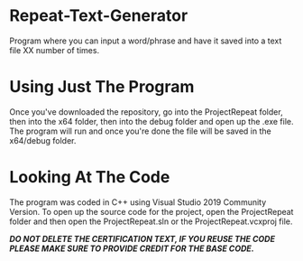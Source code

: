 # Repeat-Text-Generator
Program where you can input a word/phrase and have it saved into a text file XX number of times.

# Using Just The Program
Once you've downloaded the repository, go into the ProjectRepeat folder, then into the x64 folder, then into the debug folder and open up the .exe file. The program will run and once you're done the file will be saved in the x64/debug folder.

# Looking At The Code
The program was coded in C++ using Visual Studio 2019 Community Version. To open up the source code for the project, open the ProjectRepeat folder and then open the ProjectRepeat.sln or the ProjectRepeat.vcxproj file. 

***DO NOT DELETE THE CERTIFICATION TEXT, IF YOU REUSE THE CODE PLEASE MAKE SURE TO PROVIDE CREDIT FOR THE BASE CODE.***

